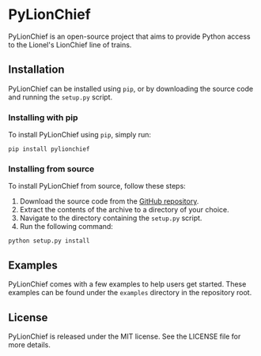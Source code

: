 # PyLionChief

PyLionChief is an open-source project that aims to provide Python access to the Lionel's LionChief line of trains.

## Installation

PyLionChief can be installed using `pip`, or by downloading the source code and running the `setup.py` script.

### Installing with pip

To install PyLionChief using `pip`, simply run:

```
pip install pylionchief
```

### Installing from source

To install PyLionChief from source, follow these steps:

1. Download the source code from the [GitHub repository](https://github.com/thetestgame/pydroid).
2. Extract the contents of the archive to a directory of your choice.
3. Navigate to the directory containing the `setup.py` script.
4. Run the following command:

```
python setup.py install
```

## Examples

PyLionChief comes with a few examples to help users get started. These examples can be found under the `examples` directory in the repository root.

## License
PyLionChief is released under the MIT license. See the LICENSE file for more details.

